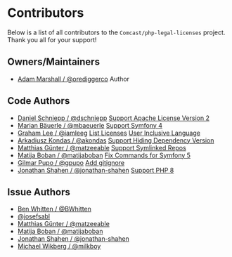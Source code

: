 # Contributors
Below is a list of all contributors to the `Comcast/php-legal-licenses` project. Thank you all for your support!

## Owners/Maintainers
- [Adam Marshall / @orediggerco](https://github.com/orediggerco) Author

## Code  Authors
- [Daniel Schniepp / @dschniepp](https://github.com/dschniepp) [Support Apache License Version 2](https://github.com/Comcast/php-legal-licenses/pull/2) 
- [Marian Bäuerle / @mbaeuerle](https://github.com/mbaeuerle) [Support Symfony 4](https://github.com/Comcast/php-legal-licenses/pull/4)
- [Graham Lee / @iamleeg](https://github.com/iamleeg) [List Licenses](https://github.com/Comcast/php-legal-licenses/pull/5) [User Inclusive Language](https://github.com/Comcast/php-legal-licenses/pull/6)
- [Arkadiusz Kondas / @akondas](https://github.com/akondas) [Support Hiding Dependency Version](https://github.com/Comcast/php-legal-licenses/pull/7)
- [Matthias Günter / @matzeeable](https://github.com/matzeeable) [Support Symlinked Repos](https://github.com/Comcast/php-legal-licenses/pull/10)
- [Matija Boban / @matijaboban](https://github.com/matijaboban) [Fix Commands for Symfony 5](https://github.com/Comcast/php-legal-licenses/pull/13)
- [Gilmar Pupo / @gpupo](https://github.com/gpupo) [Add gitignore](https://github.com/Comcast/php-legal-licenses/pull/15)
- [Jonathan Shahen / @jonathan-shahen](https://github.com/jonathan-shahen) [Support PHP 8](https://github.com/Comcast/php-legal-licenses/pull/19)

## Issue Authors
- [Ben Whitten / @BWhitten](https://github.com/BWhitten) 
- [@josefsabl](https://github.com/josefsabl) 
- [Matthias Günter / @matzeeable](https://github.com/matzeeable) 
- [Matija Boban / @matijaboban](https://github.com/matijaboban) 
- [Jonathan Shahen / @jonathan-shahen](https://github.com/jonathan-shahen)
- [Michael Wikberg / @milkboy](https://github.com/milkboy)
